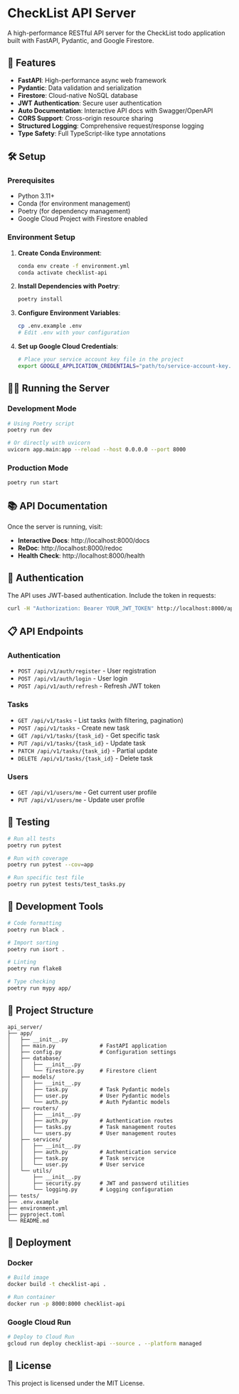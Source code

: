 # CheckList API Server

A high-performance RESTful API server for the CheckList todo application built with FastAPI, Pydantic, and Google Firestore.

## 🚀 Features

- **FastAPI**: High-performance async web framework
- **Pydantic**: Data validation and serialization
- **Firestore**: Cloud-native NoSQL database
- **JWT Authentication**: Secure user authentication
- **Auto Documentation**: Interactive API docs with Swagger/OpenAPI
- **CORS Support**: Cross-origin resource sharing
- **Structured Logging**: Comprehensive request/response logging
- **Type Safety**: Full TypeScript-like type annotations

## 🛠️ Setup

### Prerequisites

- Python 3.11+
- Conda (for environment management)
- Poetry (for dependency management)
- Google Cloud Project with Firestore enabled

### Environment Setup

1. **Create Conda Environment**:
   ```bash
   conda env create -f environment.yml
   conda activate checklist-api
   ```

2. **Install Dependencies with Poetry**:
   ```bash
   poetry install
   ```

3. **Configure Environment Variables**:
   ```bash
   cp .env.example .env
   # Edit .env with your configuration
   ```

4. **Set up Google Cloud Credentials**:
   ```bash
   # Place your service account key file in the project
   export GOOGLE_APPLICATION_CREDENTIALS="path/to/service-account-key.json"
   ```

## 🏃‍♂️ Running the Server

### Development Mode
```bash
# Using Poetry script
poetry run dev

# Or directly with uvicorn
uvicorn app.main:app --reload --host 0.0.0.0 --port 8000
```

### Production Mode
```bash
poetry run start
```

## 📚 API Documentation

Once the server is running, visit:
- **Interactive Docs**: http://localhost:8000/docs
- **ReDoc**: http://localhost:8000/redoc
- **Health Check**: http://localhost:8000/health

## 🔐 Authentication

The API uses JWT-based authentication. Include the token in requests:

```bash
curl -H "Authorization: Bearer YOUR_JWT_TOKEN" http://localhost:8000/api/v1/tasks
```

## 📋 API Endpoints

### Authentication
- `POST /api/v1/auth/register` - User registration
- `POST /api/v1/auth/login` - User login
- `POST /api/v1/auth/refresh` - Refresh JWT token

### Tasks
- `GET /api/v1/tasks` - List tasks (with filtering, pagination)
- `POST /api/v1/tasks` - Create new task
- `GET /api/v1/tasks/{task_id}` - Get specific task
- `PUT /api/v1/tasks/{task_id}` - Update task
- `PATCH /api/v1/tasks/{task_id}` - Partial update
- `DELETE /api/v1/tasks/{task_id}` - Delete task

### Users
- `GET /api/v1/users/me` - Get current user profile
- `PUT /api/v1/users/me` - Update user profile

## 🧪 Testing

```bash
# Run all tests
poetry run pytest

# Run with coverage
poetry run pytest --cov=app

# Run specific test file
poetry run pytest tests/test_tasks.py
```

## 🔧 Development Tools

```bash
# Code formatting
poetry run black .

# Import sorting
poetry run isort .

# Linting
poetry run flake8

# Type checking
poetry run mypy app/
```

## 📁 Project Structure

```
api_server/
├── app/
│   ├── __init__.py
│   ├── main.py              # FastAPI application
│   ├── config.py            # Configuration settings
│   ├── database/
│   │   ├── __init__.py
│   │   └── firestore.py     # Firestore client
│   ├── models/
│   │   ├── __init__.py
│   │   ├── task.py          # Task Pydantic models
│   │   ├── user.py          # User Pydantic models
│   │   └── auth.py          # Auth Pydantic models
│   ├── routers/
│   │   ├── __init__.py
│   │   ├── auth.py          # Authentication routes
│   │   ├── tasks.py         # Task management routes
│   │   └── users.py         # User management routes
│   ├── services/
│   │   ├── __init__.py
│   │   ├── auth.py          # Authentication service
│   │   ├── task.py          # Task service
│   │   └── user.py          # User service
│   └── utils/
│       ├── __init__.py
│       ├── security.py      # JWT and password utilities
│       └── logging.py       # Logging configuration
├── tests/
├── .env.example
├── environment.yml
├── pyproject.toml
└── README.md
```

## 🚀 Deployment

### Docker
```bash
# Build image
docker build -t checklist-api .

# Run container
docker run -p 8000:8000 checklist-api
```

### Google Cloud Run
```bash
# Deploy to Cloud Run
gcloud run deploy checklist-api --source . --platform managed
```

## 📄 License

This project is licensed under the MIT License.
